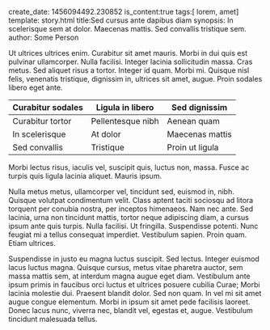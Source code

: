 create_date: 1456094492.230852
is_content:true
tags:[ lorem, amet]
template: story.html
title:Sed cursus ante dapibus diam
synopsis: In scelerisque sem at dolor. Maecenas mattis. Sed convallis tristique sem.
author: Some Person

Ut ultrices ultrices enim. Curabitur sit amet mauris. Morbi in dui quis est pulvinar ullamcorper. Nulla facilisi. Integer lacinia sollicitudin massa. Cras metus. Sed aliquet risus a tortor. Integer id quam. Morbi mi. Quisque nisl felis, venenatis tristique, dignissim in, ultrices sit amet, augue. Proin sodales libero eget ante. 

Curabitur sodales |  Ligula in libero | Sed dignissim 
------------------|-------------------|--------------
Curabitur tortor	 |  Pellentesque nibh | Aenean quam
In scelerisque   |  At dolor 			 | Maecenas mattis
Sed convallis |  Tristique	| Proin ut ligula 

Morbi lectus risus, iaculis vel, suscipit quis, luctus non, massa. Fusce ac turpis quis ligula lacinia aliquet. Mauris ipsum. 

Nulla metus metus, ullamcorper vel, tincidunt sed, euismod in, nibh. Quisque volutpat condimentum velit. Class aptent taciti sociosqu ad litora torquent per conubia nostra, per inceptos himenaeos. Nam nec ante. Sed lacinia, urna non tincidunt mattis, tortor neque adipiscing diam, a cursus ipsum ante quis turpis. Nulla facilisi. Ut fringilla. Suspendisse potenti. Nunc feugiat mi a tellus consequat imperdiet. Vestibulum sapien. Proin quam. Etiam ultrices. 

Suspendisse in justo eu magna luctus suscipit. Sed lectus. Integer euismod lacus luctus magna. Quisque cursus, metus vitae pharetra auctor, sem massa mattis sem, at interdum magna augue eget diam. Vestibulum ante ipsum primis in faucibus orci luctus et ultrices posuere cubilia Curae; Morbi lacinia molestie dui. Praesent blandit dolor. Sed non quam. In vel mi sit amet augue congue elementum. Morbi in ipsum sit amet pede facilisis laoreet. Donec lacus nunc, viverra nec, blandit vel, egestas et, augue. Vestibulum tincidunt malesuada tellus. 


